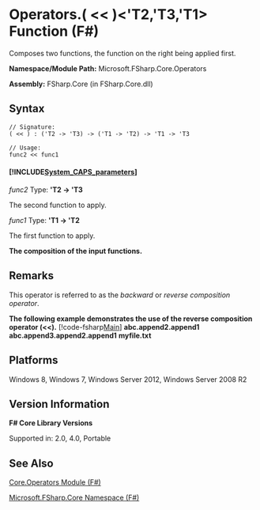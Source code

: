 # Operators.( << )<'T2,'T3,'T1> Function (F#)

Composes two functions, the function on the right being applied first.

**Namespace/Module Path:** Microsoft.FSharp.Core.Operators

**Assembly:** FSharp.Core (in FSharp.Core.dll)


## Syntax

```
// Signature:
( << ) : ('T2 -> 'T3) -> ('T1 -> 'T2) -> 'T1 -> 'T3

// Usage:
func2 << func1
```

#### [!INCLUDE[System_CAPS_parameters](//System/Token/System_CAPS_parameters_md.md)]
*func2*
Type: **'T2 -&gt; 'T3**


The second function to apply.


*func1*
Type: **'T1 -&gt; 'T2**


The first function to apply.



**The composition of the input functions.**
## Remarks
This operator is referred to as the *backward* or *reverse composition operator*.

**The following example demonstrates the use of the reverse composition operator (&lt;&lt;).**
[!code-fsharp[Main](snippets/fsoperators/snippet8.fs)]
**abc.append2.append1**
**abc.append3.append2.append1**
**myfile.txt**
## Platforms
Windows 8, Windows 7, Windows Server 2012, Windows Server 2008 R2


## Version Information
**F# Core Library Versions**

Supported in: 2.0, 4.0, Portable




## See Also
[Core.Operators Module &#40;F&#35;&#41;](Core.Operators+Module+%28FSharp%29.md)

[Microsoft.FSharp.Core Namespace &#40;F&#35;&#41;](Microsoft.FSharp.Core+Namespace+%28FSharp%29.md)

